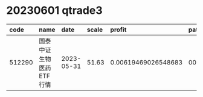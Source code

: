 
# 20230601 qtrade3
 | code | name | date | scale | profit | pattern | success_rate | success_cnt | fund_cnt | 
 | :----- | :----- | :----- | :----- | :----- | :----- | :----- | :----- | :----- | 
 | 512290 | 国泰中证生物医药ETF行情 | 2023-05-31 | 51.63 | 0.00619469026548683 | 00010011** | 0.8333333333333334 | 10 | 12 | 
